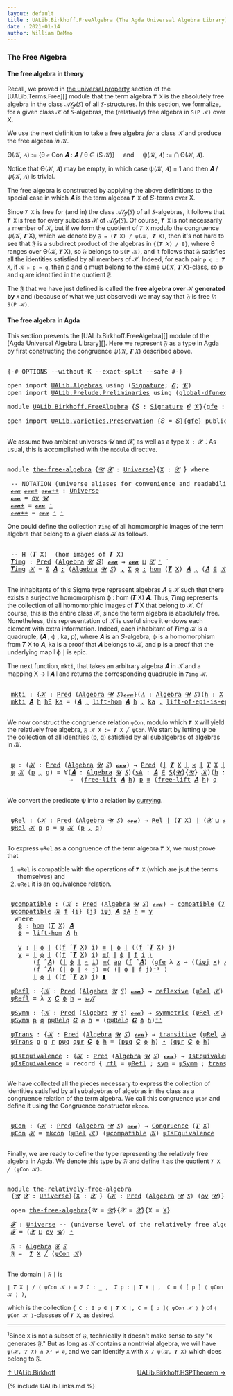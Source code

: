 ```yaml
---
layout: default
title : UALib.Birkhoff.FreeAlgebra (The Agda Universal Algebra Library)
date : 2021-01-14
author: William DeMeo
---
```


### <a id="the-free-algebra">The Free Algebra</a>

#### <a id="the-free-algebra-in-theory">The free algebra in theory</a>

Recall, we proved in [the universal property](UALib.Terms.Free.html#the-universal-property) section of the [UALib.Terms.Free][] module that the term algebra `𝑻 X` is the absolutely free algebra in the class 𝒜𝓁ℊ(𝑆) of all 𝑆-structures. In this section, we formalize, for a given class 𝒦 of 𝑆-algebras, the (relatively) free algebra in `S(P 𝒦)` over X.

We use the next definition to take a free algebra *for* a class 𝒦 and produce the free algebra *in* 𝒦.

Θ(𝒦, 𝑨) := {θ ∈ Con 𝑨 : 𝑨 / θ ∈ (S 𝒦)} &nbsp; &nbsp; and &nbsp; &nbsp; ψ(𝒦, 𝑨) := ⋂ Θ(𝒦, 𝑨).

Notice that Θ(𝒦, 𝑨) may be empty, in which case ψ(𝒦, 𝑨) = 1 and then 𝑨 / ψ(𝒦, 𝑨) is trivial.

The free algebra is constructed by applying the above definitions to the special case in which 𝑨 is the term algebra `𝑻 X` of 𝑆-terms over X.

Since `𝑻 X` is free for (and in) the class 𝒜𝓁ℊ(𝑆) of all 𝑆-algebras, it follows that `𝑻 X` is free for every subclass 𝒦 of 𝒜𝓁ℊ(𝑆). Of course, `𝑻 X` is not necessarily a member of 𝒦, but if we form the quotient of `𝑻 X` modulo the congruence ψ(𝒦, 𝑻 X), which we denote by `𝔉 = (𝑻 X) / ψ(𝒦, 𝑻 X)`, then it's not hard to see that 𝔉 is a subdirect product of the algebras in `{(𝑻 𝑋) / θ}`, where θ ranges over Θ(𝒦, 𝑻 X), so 𝔉 belongs to `S(P 𝒦)`, and it follows that 𝔉 satisfies all the identities satisfied by all members of 𝒦.  Indeed, for each pair `p q : 𝑻 X`, if `𝒦 ⊧ p ≈ q`, then p and q must belong to the same ψ(𝒦, 𝑻 X)-class, so p and q are identified in the quotient 𝔉.

The 𝔉 that we have just defined is called the **free algebra over** 𝒦 **generated by** `X` and (because of what we just observed) we may say that 𝔉 is free *in* `S(P 𝒦)`.


#### <a id="the-free-algebra-in-agda">The free algebra in Agda</a>

This section presents the [UALib.Birkhoff.FreeAlgebra][] module of the [Agda Universal Algebra Library][].  Here we represent 𝔉 as a type in Agda by first constructing the congruence ψ(𝒦, 𝑻 𝑋) described above.

<pre class="Agda">

<a id="2191" class="Symbol">{-#</a> <a id="2195" class="Keyword">OPTIONS</a> <a id="2203" class="Pragma">--without-K</a> <a id="2215" class="Pragma">--exact-split</a> <a id="2229" class="Pragma">--safe</a> <a id="2236" class="Symbol">#-}</a>

<a id="2241" class="Keyword">open</a> <a id="2246" class="Keyword">import</a> <a id="2253" href="UALib.Algebras.html" class="Module">UALib.Algebras</a> <a id="2268" class="Keyword">using</a> <a id="2274" class="Symbol">(</a><a id="2275" href="UALib.Algebras.Signatures.html#1377" class="Function">Signature</a><a id="2284" class="Symbol">;</a> <a id="2286" href="universes.html#613" class="Generalizable">𝓞</a><a id="2287" class="Symbol">;</a> <a id="2289" href="universes.html#617" class="Generalizable">𝓥</a><a id="2290" class="Symbol">)</a>
<a id="2292" class="Keyword">open</a> <a id="2297" class="Keyword">import</a> <a id="2304" href="UALib.Prelude.Preliminaries.html" class="Module">UALib.Prelude.Preliminaries</a> <a id="2332" class="Keyword">using</a> <a id="2338" class="Symbol">(</a><a id="2339" href="MGS-Subsingleton-Theorems.html#3468" class="Function">global-dfunext</a><a id="2353" class="Symbol">)</a>

<a id="2356" class="Keyword">module</a> <a id="2363" href="UALib.Birkhoff.FreeAlgebra.html" class="Module">UALib.Birkhoff.FreeAlgebra</a> <a id="2390" class="Symbol">{</a><a id="2391" href="UALib.Birkhoff.FreeAlgebra.html#2391" class="Bound">𝑆</a> <a id="2393" class="Symbol">:</a> <a id="2395" href="UALib.Algebras.Signatures.html#1377" class="Function">Signature</a> <a id="2405" href="universes.html#613" class="Generalizable">𝓞</a> <a id="2407" href="universes.html#617" class="Generalizable">𝓥</a><a id="2408" class="Symbol">}{</a><a id="2410" href="UALib.Birkhoff.FreeAlgebra.html#2410" class="Bound">gfe</a> <a id="2414" class="Symbol">:</a> <a id="2416" href="MGS-Subsingleton-Theorems.html#3468" class="Function">global-dfunext</a><a id="2430" class="Symbol">}</a> <a id="2432" class="Keyword">where</a>

<a id="2439" class="Keyword">open</a> <a id="2444" class="Keyword">import</a> <a id="2451" href="UALib.Varieties.Preservation.html" class="Module">UALib.Varieties.Preservation</a> <a id="2480" class="Symbol">{</a><a id="2481" class="Argument">𝑆</a> <a id="2483" class="Symbol">=</a> <a id="2485" href="UALib.Birkhoff.FreeAlgebra.html#2391" class="Bound">𝑆</a><a id="2486" class="Symbol">}{</a><a id="2488" href="UALib.Birkhoff.FreeAlgebra.html#2410" class="Bound">gfe</a><a id="2491" class="Symbol">}</a> <a id="2493" class="Keyword">public</a>

</pre>

We assume two ambient universes 𝓤 and 𝓧, as well as a type `X : 𝓧 ̇`. As usual, this is accomplished with the `module` directive.

<pre class="Agda">

<a id="2658" class="Keyword">module</a> <a id="the-free-algebra"></a><a id="2665" href="UALib.Birkhoff.FreeAlgebra.html#2665" class="Module">the-free-algebra</a> <a id="2682" class="Symbol">{</a><a id="2683" href="UALib.Birkhoff.FreeAlgebra.html#2683" class="Bound">𝓤</a> <a id="2685" href="UALib.Birkhoff.FreeAlgebra.html#2685" class="Bound">𝓧</a> <a id="2687" class="Symbol">:</a> <a id="2689" href="universes.html#551" class="Function">Universe</a><a id="2697" class="Symbol">}{</a><a id="2699" href="UALib.Birkhoff.FreeAlgebra.html#2699" class="Bound">X</a> <a id="2701" class="Symbol">:</a> <a id="2703" href="UALib.Birkhoff.FreeAlgebra.html#2685" class="Bound">𝓧</a> <a id="2705" href="universes.html#758" class="Function Operator">̇</a><a id="2706" class="Symbol">}</a> <a id="2708" class="Keyword">where</a>

 <a id="2716" class="Comment">-- NOTATION (universe aliases for convenience and readability).</a>
 <a id="the-free-algebra.𝓸𝓿𝓾"></a><a id="2781" href="UALib.Birkhoff.FreeAlgebra.html#2781" class="Function">𝓸𝓿𝓾</a> <a id="the-free-algebra.𝓸𝓿𝓾+"></a><a id="2785" href="UALib.Birkhoff.FreeAlgebra.html#2785" class="Function">𝓸𝓿𝓾+</a> <a id="the-free-algebra.𝓸𝓿𝓾++"></a><a id="2790" href="UALib.Birkhoff.FreeAlgebra.html#2790" class="Function">𝓸𝓿𝓾++</a> <a id="2796" class="Symbol">:</a> <a id="2798" href="universes.html#551" class="Function">Universe</a>
 <a id="2808" href="UALib.Birkhoff.FreeAlgebra.html#2781" class="Function">𝓸𝓿𝓾</a> <a id="2812" class="Symbol">=</a> <a id="2814" href="UALib.Algebras.Products.html#2030" class="Function">ov</a> <a id="2817" href="UALib.Birkhoff.FreeAlgebra.html#2683" class="Bound">𝓤</a>
 <a id="2820" href="UALib.Birkhoff.FreeAlgebra.html#2785" class="Function">𝓸𝓿𝓾+</a> <a id="2825" class="Symbol">=</a> <a id="2827" href="UALib.Birkhoff.FreeAlgebra.html#2781" class="Function">𝓸𝓿𝓾</a> <a id="2831" href="universes.html#527" class="Function Operator">⁺</a>
 <a id="2834" href="UALib.Birkhoff.FreeAlgebra.html#2790" class="Function">𝓸𝓿𝓾++</a> <a id="2840" class="Symbol">=</a> <a id="2842" href="UALib.Birkhoff.FreeAlgebra.html#2781" class="Function">𝓸𝓿𝓾</a> <a id="2846" href="universes.html#527" class="Function Operator">⁺</a> <a id="2848" href="universes.html#527" class="Function Operator">⁺</a>
</pre>

One could define the collection `𝑻img` of all homomorphic images of the term algebra that belong to a given class 𝒦 as follows.

<pre class="Agda">

 <a id="3006" class="Comment">-- H (𝑻 X)  (hom images of 𝑻 X)</a>
 <a id="the-free-algebra.𝑻img"></a><a id="3039" href="UALib.Birkhoff.FreeAlgebra.html#3039" class="Function">𝑻img</a> <a id="3044" class="Symbol">:</a> <a id="3046" href="UALib.Relations.Unary.html#1071" class="Function">Pred</a> <a id="3051" class="Symbol">(</a><a id="3052" href="UALib.Algebras.Algebras.html#771" class="Function">Algebra</a> <a id="3060" href="UALib.Birkhoff.FreeAlgebra.html#2683" class="Bound">𝓤</a> <a id="3062" href="UALib.Birkhoff.FreeAlgebra.html#2391" class="Bound">𝑆</a><a id="3063" class="Symbol">)</a> <a id="3065" href="UALib.Birkhoff.FreeAlgebra.html#2781" class="Function">𝓸𝓿𝓾</a> <a id="3069" class="Symbol">→</a> <a id="3071" href="UALib.Birkhoff.FreeAlgebra.html#2781" class="Function">𝓸𝓿𝓾</a> <a id="3075" href="Agda.Primitive.html#636" class="Function Operator">⊔</a> <a id="3077" href="UALib.Birkhoff.FreeAlgebra.html#2685" class="Bound">𝓧</a> <a id="3079" href="universes.html#527" class="Function Operator">⁺</a> <a id="3081" href="universes.html#758" class="Function Operator">̇</a>
 <a id="3084" href="UALib.Birkhoff.FreeAlgebra.html#3039" class="Function">𝑻img</a> <a id="3089" href="UALib.Birkhoff.FreeAlgebra.html#3089" class="Bound">𝒦</a> <a id="3091" class="Symbol">=</a> <a id="3093" href="MGS-MLTT.html#3074" class="Function">Σ</a> <a id="3095" href="UALib.Birkhoff.FreeAlgebra.html#3095" class="Bound">𝑨</a> <a id="3097" href="MGS-MLTT.html#3074" class="Function">꞉</a> <a id="3099" class="Symbol">(</a><a id="3100" href="UALib.Algebras.Algebras.html#771" class="Function">Algebra</a> <a id="3108" href="UALib.Birkhoff.FreeAlgebra.html#2683" class="Bound">𝓤</a> <a id="3110" href="UALib.Birkhoff.FreeAlgebra.html#2391" class="Bound">𝑆</a><a id="3111" class="Symbol">)</a> <a id="3113" href="MGS-MLTT.html#3074" class="Function">,</a> <a id="3115" href="MGS-MLTT.html#3074" class="Function">Σ</a> <a id="3117" href="UALib.Birkhoff.FreeAlgebra.html#3117" class="Bound">ϕ</a> <a id="3119" href="MGS-MLTT.html#3074" class="Function">꞉</a> <a id="3121" href="UALib.Homomorphisms.Basic.html#2319" class="Function">hom</a> <a id="3125" class="Symbol">(</a><a id="3126" href="UALib.Terms.Basic.html#3408" class="Function">𝑻</a> <a id="3128" href="UALib.Birkhoff.FreeAlgebra.html#2699" class="Bound">X</a><a id="3129" class="Symbol">)</a> <a id="3131" href="UALib.Birkhoff.FreeAlgebra.html#3095" class="Bound">𝑨</a> <a id="3133" href="MGS-MLTT.html#3074" class="Function">,</a> <a id="3135" class="Symbol">(</a><a id="3136" href="UALib.Birkhoff.FreeAlgebra.html#3095" class="Bound">𝑨</a> <a id="3138" href="UALib.Relations.Unary.html#2732" class="Function Operator">∈</a> <a id="3140" href="UALib.Birkhoff.FreeAlgebra.html#3089" class="Bound">𝒦</a><a id="3141" class="Symbol">)</a> <a id="3143" href="MGS-MLTT.html#3515" class="Function Operator">×</a> <a id="3145" href="UALib.Prelude.Inverses.html#2353" class="Function">Epic</a> <a id="3150" href="UALib.Prelude.Preliminaries.html#11659" class="Function Operator">∣</a> <a id="3152" href="UALib.Birkhoff.FreeAlgebra.html#3117" class="Bound">ϕ</a> <a id="3154" href="UALib.Prelude.Preliminaries.html#11659" class="Function Operator">∣</a>

</pre>

The inhabitants of this Sigma type represent algebras 𝑨 ∈ 𝒦 such that there exists a surjective homomorphism ϕ : hom (𝑻 X) 𝑨. Thus, 𝑻img represents the collection of all homomorphic images of 𝑻 X that belong to 𝒦.  Of course, this is the entire class 𝒦, since the term algebra is absolutely free. Nonetheless, this representation of 𝒦 is useful since it endows each element with extra information.  Indeed, each inhabitant of 𝑻img 𝒦 is a quadruple, (𝑨 , ϕ , ka, p), where 𝑨 is an 𝑆-algebra, ϕ is a homomorphism from 𝑻 X to 𝑨, ka is a proof that 𝑨 belongs to 𝒦, and p is a proof that the underlying map ∣ ϕ ∣ is epic.

The next function, `mkti`, that takes an arbitrary algebra 𝑨 in 𝒦 and a mapping X → ∣ 𝑨 ∣ and returns the corresponding quadruple in `𝑻img 𝒦`.

<pre class="Agda">

 <a id="the-free-algebra.mkti"></a><a id="3946" href="UALib.Birkhoff.FreeAlgebra.html#3946" class="Function">mkti</a> <a id="3951" class="Symbol">:</a> <a id="3953" class="Symbol">{</a><a id="3954" href="UALib.Birkhoff.FreeAlgebra.html#3954" class="Bound">𝒦</a> <a id="3956" class="Symbol">:</a> <a id="3958" href="UALib.Relations.Unary.html#1071" class="Function">Pred</a> <a id="3963" class="Symbol">(</a><a id="3964" href="UALib.Algebras.Algebras.html#771" class="Function">Algebra</a> <a id="3972" href="UALib.Birkhoff.FreeAlgebra.html#2683" class="Bound">𝓤</a> <a id="3974" href="UALib.Birkhoff.FreeAlgebra.html#2391" class="Bound">𝑆</a><a id="3975" class="Symbol">)</a><a id="3976" href="UALib.Birkhoff.FreeAlgebra.html#2781" class="Function">𝓸𝓿𝓾</a><a id="3979" class="Symbol">}(</a><a id="3981" href="UALib.Birkhoff.FreeAlgebra.html#3981" class="Bound">𝑨</a> <a id="3983" class="Symbol">:</a> <a id="3985" href="UALib.Algebras.Algebras.html#771" class="Function">Algebra</a> <a id="3993" href="UALib.Birkhoff.FreeAlgebra.html#2683" class="Bound">𝓤</a> <a id="3995" href="UALib.Birkhoff.FreeAlgebra.html#2391" class="Bound">𝑆</a><a id="3996" class="Symbol">)(</a><a id="3998" href="UALib.Birkhoff.FreeAlgebra.html#3998" class="Bound">h</a> <a id="4000" class="Symbol">:</a> <a id="4002" href="UALib.Birkhoff.FreeAlgebra.html#2699" class="Bound">X</a> <a id="4004" class="Symbol">→</a> <a id="4006" href="UALib.Prelude.Preliminaries.html#11659" class="Function Operator">∣</a> <a id="4008" href="UALib.Birkhoff.FreeAlgebra.html#3981" class="Bound">𝑨</a> <a id="4010" href="UALib.Prelude.Preliminaries.html#11659" class="Function Operator">∣</a><a id="4011" class="Symbol">)</a> <a id="4013" class="Symbol">→</a> <a id="4015" href="UALib.Prelude.Inverses.html#2353" class="Function">Epic</a> <a id="4020" href="UALib.Birkhoff.FreeAlgebra.html#3998" class="Bound">h</a> <a id="4022" class="Symbol">→</a> <a id="4024" href="UALib.Birkhoff.FreeAlgebra.html#3981" class="Bound">𝑨</a> <a id="4026" href="UALib.Relations.Unary.html#2732" class="Function Operator">∈</a> <a id="4028" href="UALib.Birkhoff.FreeAlgebra.html#3954" class="Bound">𝒦</a> <a id="4030" class="Symbol">→</a> <a id="4032" href="UALib.Birkhoff.FreeAlgebra.html#3039" class="Function">𝑻img</a> <a id="4037" href="UALib.Birkhoff.FreeAlgebra.html#3954" class="Bound">𝒦</a>
 <a id="4040" href="UALib.Birkhoff.FreeAlgebra.html#3946" class="Function">mkti</a> <a id="4045" href="UALib.Birkhoff.FreeAlgebra.html#4045" class="Bound">𝑨</a> <a id="4047" href="UALib.Birkhoff.FreeAlgebra.html#4047" class="Bound">h</a> <a id="4049" href="UALib.Birkhoff.FreeAlgebra.html#4049" class="Bound">hE</a> <a id="4052" href="UALib.Birkhoff.FreeAlgebra.html#4052" class="Bound">ka</a> <a id="4055" class="Symbol">=</a> <a id="4057" class="Symbol">(</a><a id="4058" href="UALib.Birkhoff.FreeAlgebra.html#4045" class="Bound">𝑨</a> <a id="4060" href="UALib.Prelude.Preliminaries.html#5665" class="InductiveConstructor Operator">,</a> <a id="4062" href="UALib.Terms.Basic.html#4306" class="Function">lift-hom</a> <a id="4071" href="UALib.Birkhoff.FreeAlgebra.html#4045" class="Bound">𝑨</a> <a id="4073" href="UALib.Birkhoff.FreeAlgebra.html#4047" class="Bound">h</a> <a id="4075" href="UALib.Prelude.Preliminaries.html#5665" class="InductiveConstructor Operator">,</a> <a id="4077" href="UALib.Birkhoff.FreeAlgebra.html#4052" class="Bound">ka</a> <a id="4080" href="UALib.Prelude.Preliminaries.html#5665" class="InductiveConstructor Operator">,</a> <a id="4082" href="UALib.Terms.Basic.html#5475" class="Function">lift-of-epi-is-epi</a> <a id="4101" href="UALib.Birkhoff.FreeAlgebra.html#4045" class="Bound">𝑨</a> <a id="4103" href="UALib.Birkhoff.FreeAlgebra.html#4047" class="Bound">h</a> <a id="4105" href="UALib.Birkhoff.FreeAlgebra.html#4049" class="Bound">hE</a><a id="4107" class="Symbol">)</a>

</pre>

We now construct the congruence relation `ψCon`, modulo which `𝑻 X` will yield the relatively free algebra, `𝔉 𝒦 X := 𝑻 X ╱ ψCon`. We start by letting ψ be the collection of all identities (p, q) satisfied by all subalgebras of algebras in 𝒦.

<pre class="Agda">

 <a id="the-free-algebra.ψ"></a><a id="4381" href="UALib.Birkhoff.FreeAlgebra.html#4381" class="Function">ψ</a> <a id="4383" class="Symbol">:</a> <a id="4385" class="Symbol">(</a><a id="4386" href="UALib.Birkhoff.FreeAlgebra.html#4386" class="Bound">𝒦</a> <a id="4388" class="Symbol">:</a> <a id="4390" href="UALib.Relations.Unary.html#1071" class="Function">Pred</a> <a id="4395" class="Symbol">(</a><a id="4396" href="UALib.Algebras.Algebras.html#771" class="Function">Algebra</a> <a id="4404" href="UALib.Birkhoff.FreeAlgebra.html#2683" class="Bound">𝓤</a> <a id="4406" href="UALib.Birkhoff.FreeAlgebra.html#2391" class="Bound">𝑆</a><a id="4407" class="Symbol">)</a> <a id="4409" href="UALib.Birkhoff.FreeAlgebra.html#2781" class="Function">𝓸𝓿𝓾</a><a id="4412" class="Symbol">)</a> <a id="4414" class="Symbol">→</a> <a id="4416" href="UALib.Relations.Unary.html#1071" class="Function">Pred</a> <a id="4421" class="Symbol">(</a><a id="4422" href="UALib.Prelude.Preliminaries.html#11659" class="Function Operator">∣</a> <a id="4424" href="UALib.Terms.Basic.html#3408" class="Function">𝑻</a> <a id="4426" href="UALib.Birkhoff.FreeAlgebra.html#2699" class="Bound">X</a> <a id="4428" href="UALib.Prelude.Preliminaries.html#11659" class="Function Operator">∣</a> <a id="4430" href="MGS-MLTT.html#3515" class="Function Operator">×</a> <a id="4432" href="UALib.Prelude.Preliminaries.html#11659" class="Function Operator">∣</a> <a id="4434" href="UALib.Terms.Basic.html#3408" class="Function">𝑻</a> <a id="4436" href="UALib.Birkhoff.FreeAlgebra.html#2699" class="Bound">X</a> <a id="4438" href="UALib.Prelude.Preliminaries.html#11659" class="Function Operator">∣</a><a id="4439" class="Symbol">)</a> <a id="4441" class="Symbol">(</a><a id="4442" href="UALib.Birkhoff.FreeAlgebra.html#2685" class="Bound">𝓧</a> <a id="4444" href="Agda.Primitive.html#636" class="Function Operator">⊔</a> <a id="4446" href="UALib.Birkhoff.FreeAlgebra.html#2781" class="Function">𝓸𝓿𝓾</a><a id="4449" class="Symbol">)</a>
 <a id="4452" href="UALib.Birkhoff.FreeAlgebra.html#4381" class="Function">ψ</a> <a id="4454" href="UALib.Birkhoff.FreeAlgebra.html#4454" class="Bound">𝒦</a> <a id="4456" class="Symbol">(</a><a id="4457" href="UALib.Birkhoff.FreeAlgebra.html#4457" class="Bound">p</a> <a id="4459" href="UALib.Prelude.Preliminaries.html#5665" class="InductiveConstructor Operator">,</a> <a id="4461" href="UALib.Birkhoff.FreeAlgebra.html#4461" class="Bound">q</a><a id="4462" class="Symbol">)</a> <a id="4464" class="Symbol">=</a> <a id="4466" class="Symbol">∀(</a><a id="4468" href="UALib.Birkhoff.FreeAlgebra.html#4468" class="Bound">𝑨</a> <a id="4470" class="Symbol">:</a> <a id="4472" href="UALib.Algebras.Algebras.html#771" class="Function">Algebra</a> <a id="4480" href="UALib.Birkhoff.FreeAlgebra.html#2683" class="Bound">𝓤</a> <a id="4482" href="UALib.Birkhoff.FreeAlgebra.html#2391" class="Bound">𝑆</a><a id="4483" class="Symbol">)(</a><a id="4485" href="UALib.Birkhoff.FreeAlgebra.html#4485" class="Bound">sA</a> <a id="4488" class="Symbol">:</a> <a id="4490" href="UALib.Birkhoff.FreeAlgebra.html#4468" class="Bound">𝑨</a> <a id="4492" href="UALib.Relations.Unary.html#2732" class="Function Operator">∈</a> <a id="4494" href="UALib.Varieties.Varieties.html#2932" class="Datatype">S</a><a id="4495" class="Symbol">{</a><a id="4496" href="UALib.Birkhoff.FreeAlgebra.html#2683" class="Bound">𝓤</a><a id="4497" class="Symbol">}{</a><a id="4499" href="UALib.Birkhoff.FreeAlgebra.html#2683" class="Bound">𝓤</a><a id="4500" class="Symbol">}</a> <a id="4502" href="UALib.Birkhoff.FreeAlgebra.html#4454" class="Bound">𝒦</a><a id="4503" class="Symbol">)(</a><a id="4505" href="UALib.Birkhoff.FreeAlgebra.html#4505" class="Bound">h</a> <a id="4507" class="Symbol">:</a> <a id="4509" href="UALib.Birkhoff.FreeAlgebra.html#2699" class="Bound">X</a> <a id="4511" class="Symbol">→</a> <a id="4513" href="UALib.Prelude.Preliminaries.html#11659" class="Function Operator">∣</a> <a id="4515" href="UALib.Birkhoff.FreeAlgebra.html#4468" class="Bound">𝑨</a> <a id="4517" href="UALib.Prelude.Preliminaries.html#11659" class="Function Operator">∣</a> <a id="4519" class="Symbol">)</a>
                 <a id="4538" class="Symbol">→</a>  <a id="4541" class="Symbol">(</a><a id="4542" href="UALib.Terms.Basic.html#4026" class="Function">free-lift</a> <a id="4552" href="UALib.Birkhoff.FreeAlgebra.html#4468" class="Bound">𝑨</a> <a id="4554" href="UALib.Birkhoff.FreeAlgebra.html#4505" class="Bound">h</a><a id="4555" class="Symbol">)</a> <a id="4557" href="UALib.Birkhoff.FreeAlgebra.html#4457" class="Bound">p</a> <a id="4559" href="UALib.Prelude.Preliminaries.html#5556" class="Datatype Operator">≡</a> <a id="4561" class="Symbol">(</a><a id="4562" href="UALib.Terms.Basic.html#4026" class="Function">free-lift</a> <a id="4572" href="UALib.Birkhoff.FreeAlgebra.html#4468" class="Bound">𝑨</a> <a id="4574" href="UALib.Birkhoff.FreeAlgebra.html#4505" class="Bound">h</a><a id="4575" class="Symbol">)</a> <a id="4577" href="UALib.Birkhoff.FreeAlgebra.html#4461" class="Bound">q</a>

</pre>

We convert the predicate ψ into a relation by [currying](https://en.wikipedia.org/wiki/Currying).

<pre class="Agda">

 <a id="the-free-algebra.ψRel"></a><a id="4706" href="UALib.Birkhoff.FreeAlgebra.html#4706" class="Function">ψRel</a> <a id="4711" class="Symbol">:</a> <a id="4713" class="Symbol">(</a><a id="4714" href="UALib.Birkhoff.FreeAlgebra.html#4714" class="Bound">𝒦</a> <a id="4716" class="Symbol">:</a> <a id="4718" href="UALib.Relations.Unary.html#1071" class="Function">Pred</a> <a id="4723" class="Symbol">(</a><a id="4724" href="UALib.Algebras.Algebras.html#771" class="Function">Algebra</a> <a id="4732" href="UALib.Birkhoff.FreeAlgebra.html#2683" class="Bound">𝓤</a> <a id="4734" href="UALib.Birkhoff.FreeAlgebra.html#2391" class="Bound">𝑆</a><a id="4735" class="Symbol">)</a> <a id="4737" href="UALib.Birkhoff.FreeAlgebra.html#2781" class="Function">𝓸𝓿𝓾</a><a id="4740" class="Symbol">)</a> <a id="4742" class="Symbol">→</a> <a id="4744" href="UALib.Relations.Binary.html#1475" class="Function">Rel</a> <a id="4748" href="UALib.Prelude.Preliminaries.html#11659" class="Function Operator">∣</a> <a id="4750" class="Symbol">(</a><a id="4751" href="UALib.Terms.Basic.html#3408" class="Function">𝑻</a> <a id="4753" href="UALib.Birkhoff.FreeAlgebra.html#2699" class="Bound">X</a><a id="4754" class="Symbol">)</a> <a id="4756" href="UALib.Prelude.Preliminaries.html#11659" class="Function Operator">∣</a> <a id="4758" class="Symbol">(</a><a id="4759" href="UALib.Birkhoff.FreeAlgebra.html#2685" class="Bound">𝓧</a> <a id="4761" href="Agda.Primitive.html#636" class="Function Operator">⊔</a> <a id="4763" href="UALib.Birkhoff.FreeAlgebra.html#2781" class="Function">𝓸𝓿𝓾</a><a id="4766" class="Symbol">)</a>
 <a id="4769" href="UALib.Birkhoff.FreeAlgebra.html#4706" class="Function">ψRel</a> <a id="4774" href="UALib.Birkhoff.FreeAlgebra.html#4774" class="Bound">𝒦</a> <a id="4776" href="UALib.Birkhoff.FreeAlgebra.html#4776" class="Bound">p</a> <a id="4778" href="UALib.Birkhoff.FreeAlgebra.html#4778" class="Bound">q</a> <a id="4780" class="Symbol">=</a> <a id="4782" href="UALib.Birkhoff.FreeAlgebra.html#4381" class="Function">ψ</a> <a id="4784" href="UALib.Birkhoff.FreeAlgebra.html#4774" class="Bound">𝒦</a> <a id="4786" class="Symbol">(</a><a id="4787" href="UALib.Birkhoff.FreeAlgebra.html#4776" class="Bound">p</a> <a id="4789" href="UALib.Prelude.Preliminaries.html#5665" class="InductiveConstructor Operator">,</a> <a id="4791" href="UALib.Birkhoff.FreeAlgebra.html#4778" class="Bound">q</a><a id="4792" class="Symbol">)</a>

</pre>

To express `ψRel` as a congruence of the term algebra `𝑻 X`, we must prove that

1. `ψRel` is compatible with the operations of `𝑻 X` (which are jsut the terms themselves) and
2. `ψRel` it is an equivalence relation.

<pre class="Agda">

 <a id="the-free-algebra.ψcompatible"></a><a id="5040" href="UALib.Birkhoff.FreeAlgebra.html#5040" class="Function">ψcompatible</a> <a id="5052" class="Symbol">:</a> <a id="5054" class="Symbol">(</a><a id="5055" href="UALib.Birkhoff.FreeAlgebra.html#5055" class="Bound">𝒦</a> <a id="5057" class="Symbol">:</a> <a id="5059" href="UALib.Relations.Unary.html#1071" class="Function">Pred</a> <a id="5064" class="Symbol">(</a><a id="5065" href="UALib.Algebras.Algebras.html#771" class="Function">Algebra</a> <a id="5073" href="UALib.Birkhoff.FreeAlgebra.html#2683" class="Bound">𝓤</a> <a id="5075" href="UALib.Birkhoff.FreeAlgebra.html#2391" class="Bound">𝑆</a><a id="5076" class="Symbol">)</a> <a id="5078" href="UALib.Birkhoff.FreeAlgebra.html#2781" class="Function">𝓸𝓿𝓾</a><a id="5081" class="Symbol">)</a> <a id="5083" class="Symbol">→</a> <a id="5085" href="UALib.Algebras.Algebras.html#5416" class="Function">compatible</a> <a id="5096" class="Symbol">(</a><a id="5097" href="UALib.Terms.Basic.html#3408" class="Function">𝑻</a> <a id="5099" href="UALib.Birkhoff.FreeAlgebra.html#2699" class="Bound">X</a><a id="5100" class="Symbol">)(</a><a id="5102" href="UALib.Birkhoff.FreeAlgebra.html#4706" class="Function">ψRel</a> <a id="5107" href="UALib.Birkhoff.FreeAlgebra.html#5055" class="Bound">𝒦</a><a id="5108" class="Symbol">)</a>
 <a id="5111" href="UALib.Birkhoff.FreeAlgebra.html#5040" class="Function">ψcompatible</a> <a id="5123" href="UALib.Birkhoff.FreeAlgebra.html#5123" class="Bound">𝒦</a> <a id="5125" href="UALib.Birkhoff.FreeAlgebra.html#5125" class="Bound">f</a> <a id="5127" class="Symbol">{</a><a id="5128" href="UALib.Birkhoff.FreeAlgebra.html#5128" class="Bound">i</a><a id="5129" class="Symbol">}</a> <a id="5131" class="Symbol">{</a><a id="5132" href="UALib.Birkhoff.FreeAlgebra.html#5132" class="Bound">j</a><a id="5133" class="Symbol">}</a> <a id="5135" href="UALib.Birkhoff.FreeAlgebra.html#5135" class="Bound">iψj</a> <a id="5139" href="UALib.Birkhoff.FreeAlgebra.html#5139" class="Bound">𝑨</a> <a id="5141" href="UALib.Birkhoff.FreeAlgebra.html#5141" class="Bound">sA</a> <a id="5144" href="UALib.Birkhoff.FreeAlgebra.html#5144" class="Bound">h</a> <a id="5146" class="Symbol">=</a> <a id="5148" href="UALib.Birkhoff.FreeAlgebra.html#5201" class="Function">γ</a>
  <a id="5152" class="Keyword">where</a>
   <a id="5161" href="UALib.Birkhoff.FreeAlgebra.html#5161" class="Function">ϕ</a> <a id="5163" class="Symbol">:</a> <a id="5165" href="UALib.Homomorphisms.Basic.html#2319" class="Function">hom</a> <a id="5169" class="Symbol">(</a><a id="5170" href="UALib.Terms.Basic.html#3408" class="Function">𝑻</a> <a id="5172" href="UALib.Birkhoff.FreeAlgebra.html#2699" class="Bound">X</a><a id="5173" class="Symbol">)</a> <a id="5175" href="UALib.Birkhoff.FreeAlgebra.html#5139" class="Bound">𝑨</a>
   <a id="5180" href="UALib.Birkhoff.FreeAlgebra.html#5161" class="Function">ϕ</a> <a id="5182" class="Symbol">=</a> <a id="5184" href="UALib.Terms.Basic.html#4306" class="Function">lift-hom</a> <a id="5193" href="UALib.Birkhoff.FreeAlgebra.html#5139" class="Bound">𝑨</a> <a id="5195" href="UALib.Birkhoff.FreeAlgebra.html#5144" class="Bound">h</a>

   <a id="5201" href="UALib.Birkhoff.FreeAlgebra.html#5201" class="Function">γ</a> <a id="5203" class="Symbol">:</a> <a id="5205" href="UALib.Prelude.Preliminaries.html#11659" class="Function Operator">∣</a> <a id="5207" href="UALib.Birkhoff.FreeAlgebra.html#5161" class="Function">ϕ</a> <a id="5209" href="UALib.Prelude.Preliminaries.html#11659" class="Function Operator">∣</a> <a id="5211" class="Symbol">((</a><a id="5213" href="UALib.Birkhoff.FreeAlgebra.html#5125" class="Bound">f</a> <a id="5215" href="UALib.Algebras.Algebras.html#2921" class="Function Operator">̂</a> <a id="5217" href="UALib.Terms.Basic.html#3408" class="Function">𝑻</a> <a id="5219" href="UALib.Birkhoff.FreeAlgebra.html#2699" class="Bound">X</a><a id="5220" class="Symbol">)</a> <a id="5222" href="UALib.Birkhoff.FreeAlgebra.html#5128" class="Bound">i</a><a id="5223" class="Symbol">)</a> <a id="5225" href="UALib.Prelude.Preliminaries.html#5556" class="Datatype Operator">≡</a> <a id="5227" href="UALib.Prelude.Preliminaries.html#11659" class="Function Operator">∣</a> <a id="5229" href="UALib.Birkhoff.FreeAlgebra.html#5161" class="Function">ϕ</a> <a id="5231" href="UALib.Prelude.Preliminaries.html#11659" class="Function Operator">∣</a> <a id="5233" class="Symbol">((</a><a id="5235" href="UALib.Birkhoff.FreeAlgebra.html#5125" class="Bound">f</a> <a id="5237" href="UALib.Algebras.Algebras.html#2921" class="Function Operator">̂</a> <a id="5239" href="UALib.Terms.Basic.html#3408" class="Function">𝑻</a> <a id="5241" href="UALib.Birkhoff.FreeAlgebra.html#2699" class="Bound">X</a><a id="5242" class="Symbol">)</a> <a id="5244" href="UALib.Birkhoff.FreeAlgebra.html#5132" class="Bound">j</a><a id="5245" class="Symbol">)</a>
   <a id="5250" href="UALib.Birkhoff.FreeAlgebra.html#5201" class="Function">γ</a> <a id="5252" class="Symbol">=</a> <a id="5254" href="UALib.Prelude.Preliminaries.html#11659" class="Function Operator">∣</a> <a id="5256" href="UALib.Birkhoff.FreeAlgebra.html#5161" class="Function">ϕ</a> <a id="5258" href="UALib.Prelude.Preliminaries.html#11659" class="Function Operator">∣</a> <a id="5260" class="Symbol">((</a><a id="5262" href="UALib.Birkhoff.FreeAlgebra.html#5125" class="Bound">f</a> <a id="5264" href="UALib.Algebras.Algebras.html#2921" class="Function Operator">̂</a> <a id="5266" href="UALib.Terms.Basic.html#3408" class="Function">𝑻</a> <a id="5268" href="UALib.Birkhoff.FreeAlgebra.html#2699" class="Bound">X</a><a id="5269" class="Symbol">)</a> <a id="5271" href="UALib.Birkhoff.FreeAlgebra.html#5128" class="Bound">i</a><a id="5272" class="Symbol">)</a> <a id="5274" href="MGS-MLTT.html#5997" class="Function Operator">≡⟨</a> <a id="5277" href="UALib.Prelude.Preliminaries.html#11740" class="Function Operator">∥</a> <a id="5279" href="UALib.Birkhoff.FreeAlgebra.html#5161" class="Function">ϕ</a> <a id="5281" href="UALib.Prelude.Preliminaries.html#11740" class="Function Operator">∥</a> <a id="5283" href="UALib.Birkhoff.FreeAlgebra.html#5125" class="Bound">f</a> <a id="5285" href="UALib.Birkhoff.FreeAlgebra.html#5128" class="Bound">i</a> <a id="5287" href="MGS-MLTT.html#5997" class="Function Operator">⟩</a>
       <a id="5296" class="Symbol">(</a><a id="5297" href="UALib.Birkhoff.FreeAlgebra.html#5125" class="Bound">f</a> <a id="5299" href="UALib.Algebras.Algebras.html#2921" class="Function Operator">̂</a> <a id="5301" href="UALib.Birkhoff.FreeAlgebra.html#5139" class="Bound">𝑨</a><a id="5302" class="Symbol">)</a> <a id="5304" class="Symbol">(</a><a id="5305" href="UALib.Prelude.Preliminaries.html#11659" class="Function Operator">∣</a> <a id="5307" href="UALib.Birkhoff.FreeAlgebra.html#5161" class="Function">ϕ</a> <a id="5309" href="UALib.Prelude.Preliminaries.html#11659" class="Function Operator">∣</a> <a id="5311" href="MGS-MLTT.html#3813" class="Function Operator">∘</a> <a id="5313" href="UALib.Birkhoff.FreeAlgebra.html#5128" class="Bound">i</a><a id="5314" class="Symbol">)</a> <a id="5316" href="MGS-MLTT.html#5997" class="Function Operator">≡⟨</a> <a id="5319" href="MGS-MLTT.html#6613" class="Function">ap</a> <a id="5322" class="Symbol">(</a><a id="5323" href="UALib.Birkhoff.FreeAlgebra.html#5125" class="Bound">f</a> <a id="5325" href="UALib.Algebras.Algebras.html#2921" class="Function Operator">̂</a> <a id="5327" href="UALib.Birkhoff.FreeAlgebra.html#5139" class="Bound">𝑨</a><a id="5328" class="Symbol">)</a> <a id="5330" class="Symbol">(</a><a id="5331" href="UALib.Birkhoff.FreeAlgebra.html#2410" class="Bound">gfe</a> <a id="5335" class="Symbol">λ</a> <a id="5337" href="UALib.Birkhoff.FreeAlgebra.html#5337" class="Bound">x</a> <a id="5339" class="Symbol">→</a> <a id="5341" class="Symbol">((</a><a id="5343" href="UALib.Birkhoff.FreeAlgebra.html#5135" class="Bound">iψj</a> <a id="5347" href="UALib.Birkhoff.FreeAlgebra.html#5337" class="Bound">x</a><a id="5348" class="Symbol">)</a> <a id="5350" href="UALib.Birkhoff.FreeAlgebra.html#5139" class="Bound">𝑨</a> <a id="5352" href="UALib.Birkhoff.FreeAlgebra.html#5141" class="Bound">sA</a> <a id="5355" href="UALib.Birkhoff.FreeAlgebra.html#5144" class="Bound">h</a><a id="5356" class="Symbol">))</a> <a id="5359" href="MGS-MLTT.html#5997" class="Function Operator">⟩</a>
       <a id="5368" class="Symbol">(</a><a id="5369" href="UALib.Birkhoff.FreeAlgebra.html#5125" class="Bound">f</a> <a id="5371" href="UALib.Algebras.Algebras.html#2921" class="Function Operator">̂</a> <a id="5373" href="UALib.Birkhoff.FreeAlgebra.html#5139" class="Bound">𝑨</a><a id="5374" class="Symbol">)</a> <a id="5376" class="Symbol">(</a><a id="5377" href="UALib.Prelude.Preliminaries.html#11659" class="Function Operator">∣</a> <a id="5379" href="UALib.Birkhoff.FreeAlgebra.html#5161" class="Function">ϕ</a> <a id="5381" href="UALib.Prelude.Preliminaries.html#11659" class="Function Operator">∣</a> <a id="5383" href="MGS-MLTT.html#3813" class="Function Operator">∘</a> <a id="5385" href="UALib.Birkhoff.FreeAlgebra.html#5132" class="Bound">j</a><a id="5386" class="Symbol">)</a> <a id="5388" href="MGS-MLTT.html#5997" class="Function Operator">≡⟨</a> <a id="5391" class="Symbol">(</a><a id="5392" href="UALib.Prelude.Preliminaries.html#11740" class="Function Operator">∥</a> <a id="5394" href="UALib.Birkhoff.FreeAlgebra.html#5161" class="Function">ϕ</a> <a id="5396" href="UALib.Prelude.Preliminaries.html#11740" class="Function Operator">∥</a> <a id="5398" href="UALib.Birkhoff.FreeAlgebra.html#5125" class="Bound">f</a> <a id="5400" href="UALib.Birkhoff.FreeAlgebra.html#5132" class="Bound">j</a><a id="5401" class="Symbol">)</a><a id="5402" href="MGS-MLTT.html#6125" class="Function Operator">⁻¹</a> <a id="5405" href="MGS-MLTT.html#5997" class="Function Operator">⟩</a>
       <a id="5414" href="UALib.Prelude.Preliminaries.html#11659" class="Function Operator">∣</a> <a id="5416" href="UALib.Birkhoff.FreeAlgebra.html#5161" class="Function">ϕ</a> <a id="5418" href="UALib.Prelude.Preliminaries.html#11659" class="Function Operator">∣</a> <a id="5420" class="Symbol">((</a><a id="5422" href="UALib.Birkhoff.FreeAlgebra.html#5125" class="Bound">f</a> <a id="5424" href="UALib.Algebras.Algebras.html#2921" class="Function Operator">̂</a> <a id="5426" href="UALib.Terms.Basic.html#3408" class="Function">𝑻</a> <a id="5428" href="UALib.Birkhoff.FreeAlgebra.html#2699" class="Bound">X</a><a id="5429" class="Symbol">)</a> <a id="5431" href="UALib.Birkhoff.FreeAlgebra.html#5132" class="Bound">j</a><a id="5432" class="Symbol">)</a> <a id="5434" href="MGS-MLTT.html#6079" class="Function Operator">∎</a>

 <a id="the-free-algebra.ψRefl"></a><a id="5438" href="UALib.Birkhoff.FreeAlgebra.html#5438" class="Function">ψRefl</a> <a id="5444" class="Symbol">:</a> <a id="5446" class="Symbol">{</a><a id="5447" href="UALib.Birkhoff.FreeAlgebra.html#5447" class="Bound">𝒦</a> <a id="5449" class="Symbol">:</a> <a id="5451" href="UALib.Relations.Unary.html#1071" class="Function">Pred</a> <a id="5456" class="Symbol">(</a><a id="5457" href="UALib.Algebras.Algebras.html#771" class="Function">Algebra</a> <a id="5465" href="UALib.Birkhoff.FreeAlgebra.html#2683" class="Bound">𝓤</a> <a id="5467" href="UALib.Birkhoff.FreeAlgebra.html#2391" class="Bound">𝑆</a><a id="5468" class="Symbol">)</a> <a id="5470" href="UALib.Birkhoff.FreeAlgebra.html#2781" class="Function">𝓸𝓿𝓾</a><a id="5473" class="Symbol">}</a> <a id="5475" class="Symbol">→</a> <a id="5477" href="UALib.Relations.Quotients.html#992" class="Function">reflexive</a> <a id="5487" class="Symbol">(</a><a id="5488" href="UALib.Birkhoff.FreeAlgebra.html#4706" class="Function">ψRel</a> <a id="5493" href="UALib.Birkhoff.FreeAlgebra.html#5447" class="Bound">𝒦</a><a id="5494" class="Symbol">)</a>
 <a id="5497" href="UALib.Birkhoff.FreeAlgebra.html#5438" class="Function">ψRefl</a> <a id="5503" class="Symbol">=</a> <a id="5505" class="Symbol">λ</a> <a id="5507" href="UALib.Birkhoff.FreeAlgebra.html#5507" class="Bound">x</a> <a id="5509" href="UALib.Birkhoff.FreeAlgebra.html#5509" class="Bound">𝑪</a> <a id="5511" href="UALib.Birkhoff.FreeAlgebra.html#5511" class="Bound">ϕ</a> <a id="5513" href="UALib.Birkhoff.FreeAlgebra.html#5513" class="Bound">h</a> <a id="5515" class="Symbol">→</a> <a id="5517" href="UALib.Prelude.Preliminaries.html#5570" class="InductiveConstructor">𝓇ℯ𝒻𝓁</a>

 <a id="the-free-algebra.ψSymm"></a><a id="5524" href="UALib.Birkhoff.FreeAlgebra.html#5524" class="Function">ψSymm</a> <a id="5530" class="Symbol">:</a> <a id="5532" class="Symbol">{</a><a id="5533" href="UALib.Birkhoff.FreeAlgebra.html#5533" class="Bound">𝒦</a> <a id="5535" class="Symbol">:</a> <a id="5537" href="UALib.Relations.Unary.html#1071" class="Function">Pred</a> <a id="5542" class="Symbol">(</a><a id="5543" href="UALib.Algebras.Algebras.html#771" class="Function">Algebra</a> <a id="5551" href="UALib.Birkhoff.FreeAlgebra.html#2683" class="Bound">𝓤</a> <a id="5553" href="UALib.Birkhoff.FreeAlgebra.html#2391" class="Bound">𝑆</a><a id="5554" class="Symbol">)</a> <a id="5556" href="UALib.Birkhoff.FreeAlgebra.html#2781" class="Function">𝓸𝓿𝓾</a><a id="5559" class="Symbol">}</a> <a id="5561" class="Symbol">→</a> <a id="5563" href="UALib.Relations.Quotients.html#1080" class="Function">symmetric</a> <a id="5573" class="Symbol">(</a><a id="5574" href="UALib.Birkhoff.FreeAlgebra.html#4706" class="Function">ψRel</a> <a id="5579" href="UALib.Birkhoff.FreeAlgebra.html#5533" class="Bound">𝒦</a><a id="5580" class="Symbol">)</a>
 <a id="5583" href="UALib.Birkhoff.FreeAlgebra.html#5524" class="Function">ψSymm</a> <a id="5589" href="UALib.Birkhoff.FreeAlgebra.html#5589" class="Bound">p</a> <a id="5591" href="UALib.Birkhoff.FreeAlgebra.html#5591" class="Bound">q</a> <a id="5593" href="UALib.Birkhoff.FreeAlgebra.html#5593" class="Bound">pψRelq</a> <a id="5600" href="UALib.Birkhoff.FreeAlgebra.html#5600" class="Bound">𝑪</a> <a id="5602" href="UALib.Birkhoff.FreeAlgebra.html#5602" class="Bound">ϕ</a> <a id="5604" href="UALib.Birkhoff.FreeAlgebra.html#5604" class="Bound">h</a> <a id="5606" class="Symbol">=</a> <a id="5608" class="Symbol">(</a><a id="5609" href="UALib.Birkhoff.FreeAlgebra.html#5593" class="Bound">pψRelq</a> <a id="5616" href="UALib.Birkhoff.FreeAlgebra.html#5600" class="Bound">𝑪</a> <a id="5618" href="UALib.Birkhoff.FreeAlgebra.html#5602" class="Bound">ϕ</a> <a id="5620" href="UALib.Birkhoff.FreeAlgebra.html#5604" class="Bound">h</a><a id="5621" class="Symbol">)</a><a id="5622" href="MGS-MLTT.html#6125" class="Function Operator">⁻¹</a>

 <a id="the-free-algebra.ψTrans"></a><a id="5627" href="UALib.Birkhoff.FreeAlgebra.html#5627" class="Function">ψTrans</a> <a id="5634" class="Symbol">:</a> <a id="5636" class="Symbol">{</a><a id="5637" href="UALib.Birkhoff.FreeAlgebra.html#5637" class="Bound">𝒦</a> <a id="5639" class="Symbol">:</a> <a id="5641" href="UALib.Relations.Unary.html#1071" class="Function">Pred</a> <a id="5646" class="Symbol">(</a><a id="5647" href="UALib.Algebras.Algebras.html#771" class="Function">Algebra</a> <a id="5655" href="UALib.Birkhoff.FreeAlgebra.html#2683" class="Bound">𝓤</a> <a id="5657" href="UALib.Birkhoff.FreeAlgebra.html#2391" class="Bound">𝑆</a><a id="5658" class="Symbol">)</a> <a id="5660" href="UALib.Birkhoff.FreeAlgebra.html#2781" class="Function">𝓸𝓿𝓾</a><a id="5663" class="Symbol">}</a> <a id="5665" class="Symbol">→</a> <a id="5667" href="UALib.Relations.Quotients.html#1292" class="Function">transitive</a> <a id="5678" class="Symbol">(</a><a id="5679" href="UALib.Birkhoff.FreeAlgebra.html#4706" class="Function">ψRel</a> <a id="5684" href="UALib.Birkhoff.FreeAlgebra.html#5637" class="Bound">𝒦</a><a id="5685" class="Symbol">)</a>
 <a id="5688" href="UALib.Birkhoff.FreeAlgebra.html#5627" class="Function">ψTrans</a> <a id="5695" href="UALib.Birkhoff.FreeAlgebra.html#5695" class="Bound">p</a> <a id="5697" href="UALib.Birkhoff.FreeAlgebra.html#5697" class="Bound">q</a> <a id="5699" href="UALib.Birkhoff.FreeAlgebra.html#5699" class="Bound">r</a> <a id="5701" href="UALib.Birkhoff.FreeAlgebra.html#5701" class="Bound">pψq</a> <a id="5705" href="UALib.Birkhoff.FreeAlgebra.html#5705" class="Bound">qψr</a> <a id="5709" href="UALib.Birkhoff.FreeAlgebra.html#5709" class="Bound">𝑪</a> <a id="5711" href="UALib.Birkhoff.FreeAlgebra.html#5711" class="Bound">ϕ</a> <a id="5713" href="UALib.Birkhoff.FreeAlgebra.html#5713" class="Bound">h</a> <a id="5715" class="Symbol">=</a> <a id="5717" class="Symbol">(</a><a id="5718" href="UALib.Birkhoff.FreeAlgebra.html#5701" class="Bound">pψq</a> <a id="5722" href="UALib.Birkhoff.FreeAlgebra.html#5709" class="Bound">𝑪</a> <a id="5724" href="UALib.Birkhoff.FreeAlgebra.html#5711" class="Bound">ϕ</a> <a id="5726" href="UALib.Birkhoff.FreeAlgebra.html#5713" class="Bound">h</a><a id="5727" class="Symbol">)</a> <a id="5729" href="MGS-MLTT.html#5910" class="Function Operator">∙</a> <a id="5731" class="Symbol">(</a><a id="5732" href="UALib.Birkhoff.FreeAlgebra.html#5705" class="Bound">qψr</a> <a id="5736" href="UALib.Birkhoff.FreeAlgebra.html#5709" class="Bound">𝑪</a> <a id="5738" href="UALib.Birkhoff.FreeAlgebra.html#5711" class="Bound">ϕ</a> <a id="5740" href="UALib.Birkhoff.FreeAlgebra.html#5713" class="Bound">h</a><a id="5741" class="Symbol">)</a>

 <a id="the-free-algebra.ψIsEquivalence"></a><a id="5745" href="UALib.Birkhoff.FreeAlgebra.html#5745" class="Function">ψIsEquivalence</a> <a id="5760" class="Symbol">:</a> <a id="5762" class="Symbol">{</a><a id="5763" href="UALib.Birkhoff.FreeAlgebra.html#5763" class="Bound">𝒦</a> <a id="5765" class="Symbol">:</a> <a id="5767" href="UALib.Relations.Unary.html#1071" class="Function">Pred</a> <a id="5772" class="Symbol">(</a><a id="5773" href="UALib.Algebras.Algebras.html#771" class="Function">Algebra</a> <a id="5781" href="UALib.Birkhoff.FreeAlgebra.html#2683" class="Bound">𝓤</a> <a id="5783" href="UALib.Birkhoff.FreeAlgebra.html#2391" class="Bound">𝑆</a><a id="5784" class="Symbol">)</a> <a id="5786" href="UALib.Birkhoff.FreeAlgebra.html#2781" class="Function">𝓸𝓿𝓾</a><a id="5789" class="Symbol">}</a> <a id="5791" class="Symbol">→</a> <a id="5793" href="UALib.Relations.Quotients.html#1922" class="Record">IsEquivalence</a> <a id="5807" class="Symbol">(</a><a id="5808" href="UALib.Birkhoff.FreeAlgebra.html#4706" class="Function">ψRel</a> <a id="5813" href="UALib.Birkhoff.FreeAlgebra.html#5763" class="Bound">𝒦</a><a id="5814" class="Symbol">)</a>
 <a id="5817" href="UALib.Birkhoff.FreeAlgebra.html#5745" class="Function">ψIsEquivalence</a> <a id="5832" class="Symbol">=</a> <a id="5834" class="Keyword">record</a> <a id="5841" class="Symbol">{</a> <a id="5843" href="UALib.Relations.Quotients.html#1990" class="Field">rfl</a> <a id="5847" class="Symbol">=</a> <a id="5849" href="UALib.Birkhoff.FreeAlgebra.html#5438" class="Function">ψRefl</a> <a id="5855" class="Symbol">;</a> <a id="5857" href="UALib.Relations.Quotients.html#2015" class="Field">sym</a> <a id="5861" class="Symbol">=</a> <a id="5863" href="UALib.Birkhoff.FreeAlgebra.html#5524" class="Function">ψSymm</a> <a id="5869" class="Symbol">;</a> <a id="5871" href="UALib.Relations.Quotients.html#2040" class="Field">trans</a> <a id="5877" class="Symbol">=</a> <a id="5879" href="UALib.Birkhoff.FreeAlgebra.html#5627" class="Function">ψTrans</a> <a id="5886" class="Symbol">}</a>

</pre>

We have collected all the pieces necessary to express the collection of identities satisfied by all subalgebras of algebras in the class as a congruence relation of the term algebra. We call this congruence `ψCon` and define it using the Congruence constructor `mkcon`.

<pre class="Agda">

 <a id="the-free-algebra.ψCon"></a><a id="6187" href="UALib.Birkhoff.FreeAlgebra.html#6187" class="Function">ψCon</a> <a id="6192" class="Symbol">:</a> <a id="6194" class="Symbol">(</a><a id="6195" href="UALib.Birkhoff.FreeAlgebra.html#6195" class="Bound">𝒦</a> <a id="6197" class="Symbol">:</a> <a id="6199" href="UALib.Relations.Unary.html#1071" class="Function">Pred</a> <a id="6204" class="Symbol">(</a><a id="6205" href="UALib.Algebras.Algebras.html#771" class="Function">Algebra</a> <a id="6213" href="UALib.Birkhoff.FreeAlgebra.html#2683" class="Bound">𝓤</a> <a id="6215" href="UALib.Birkhoff.FreeAlgebra.html#2391" class="Bound">𝑆</a><a id="6216" class="Symbol">)</a> <a id="6218" href="UALib.Birkhoff.FreeAlgebra.html#2781" class="Function">𝓸𝓿𝓾</a><a id="6221" class="Symbol">)</a> <a id="6223" class="Symbol">→</a> <a id="6225" href="UALib.Algebras.Congruences.html#891" class="Record">Congruence</a> <a id="6236" class="Symbol">(</a><a id="6237" href="UALib.Terms.Basic.html#3408" class="Function">𝑻</a> <a id="6239" href="UALib.Birkhoff.FreeAlgebra.html#2699" class="Bound">X</a><a id="6240" class="Symbol">)</a>
 <a id="6243" href="UALib.Birkhoff.FreeAlgebra.html#6187" class="Function">ψCon</a> <a id="6248" href="UALib.Birkhoff.FreeAlgebra.html#6248" class="Bound">𝒦</a> <a id="6250" class="Symbol">=</a> <a id="6252" href="UALib.Algebras.Congruences.html#970" class="InductiveConstructor">mkcon</a> <a id="6258" class="Symbol">(</a><a id="6259" href="UALib.Birkhoff.FreeAlgebra.html#4706" class="Function">ψRel</a> <a id="6264" href="UALib.Birkhoff.FreeAlgebra.html#6248" class="Bound">𝒦</a><a id="6265" class="Symbol">)</a> <a id="6267" class="Symbol">(</a><a id="6268" href="UALib.Birkhoff.FreeAlgebra.html#5040" class="Function">ψcompatible</a> <a id="6280" href="UALib.Birkhoff.FreeAlgebra.html#6248" class="Bound">𝒦</a><a id="6281" class="Symbol">)</a> <a id="6283" href="UALib.Birkhoff.FreeAlgebra.html#5745" class="Function">ψIsEquivalence</a>

</pre>


Finally, we are ready to define the type representing the relatively free algebra in Agda.  We denote this type by 𝔉 and define it as the quotient `𝑻 X ╱ (ψCon 𝒦)`.

<pre class="Agda">

<a id="6492" class="Keyword">module</a> <a id="the-relatively-free-algebra"></a><a id="6499" href="UALib.Birkhoff.FreeAlgebra.html#6499" class="Module">the-relatively-free-algebra</a>
 <a id="6528" class="Symbol">{</a><a id="6529" href="UALib.Birkhoff.FreeAlgebra.html#6529" class="Bound">𝓤</a> <a id="6531" href="UALib.Birkhoff.FreeAlgebra.html#6531" class="Bound">𝓧</a> <a id="6533" class="Symbol">:</a> <a id="6535" href="universes.html#551" class="Function">Universe</a><a id="6543" class="Symbol">}{</a><a id="6545" href="UALib.Birkhoff.FreeAlgebra.html#6545" class="Bound">X</a> <a id="6547" class="Symbol">:</a> <a id="6549" href="UALib.Birkhoff.FreeAlgebra.html#6531" class="Bound">𝓧</a> <a id="6551" href="universes.html#758" class="Function Operator">̇</a><a id="6552" class="Symbol">}</a> <a id="6554" class="Symbol">{</a><a id="6555" href="UALib.Birkhoff.FreeAlgebra.html#6555" class="Bound">𝒦</a> <a id="6557" class="Symbol">:</a> <a id="6559" href="UALib.Relations.Unary.html#1071" class="Function">Pred</a> <a id="6564" class="Symbol">(</a><a id="6565" href="UALib.Algebras.Algebras.html#771" class="Function">Algebra</a> <a id="6573" href="UALib.Birkhoff.FreeAlgebra.html#6529" class="Bound">𝓤</a> <a id="6575" href="UALib.Birkhoff.FreeAlgebra.html#2391" class="Bound">𝑆</a><a id="6576" class="Symbol">)</a> <a id="6578" class="Symbol">(</a><a id="6579" href="UALib.Algebras.Products.html#2030" class="Function">ov</a> <a id="6582" href="UALib.Birkhoff.FreeAlgebra.html#6529" class="Bound">𝓤</a><a id="6583" class="Symbol">)}</a> <a id="6586" class="Keyword">where</a>

 <a id="6594" class="Keyword">open</a> <a id="6599" href="UALib.Birkhoff.FreeAlgebra.html#2665" class="Module">the-free-algebra</a><a id="6615" class="Symbol">{</a><a id="6616" class="Argument">𝓤</a> <a id="6618" class="Symbol">=</a> <a id="6620" href="UALib.Birkhoff.FreeAlgebra.html#6529" class="Bound">𝓤</a><a id="6621" class="Symbol">}{</a><a id="6623" class="Argument">𝓧</a> <a id="6625" class="Symbol">=</a> <a id="6627" href="UALib.Birkhoff.FreeAlgebra.html#6531" class="Bound">𝓧</a><a id="6628" class="Symbol">}{</a><a id="6630" class="Argument">X</a> <a id="6632" class="Symbol">=</a> <a id="6634" href="UALib.Birkhoff.FreeAlgebra.html#6545" class="Bound">X</a><a id="6635" class="Symbol">}</a>

 <a id="the-relatively-free-algebra.𝓕"></a><a id="6639" href="UALib.Birkhoff.FreeAlgebra.html#6639" class="Function">𝓕</a> <a id="6641" class="Symbol">:</a> <a id="6643" href="universes.html#551" class="Function">Universe</a> <a id="6652" class="Comment">-- (universe level of the relatively free algebra)</a>
 <a id="6704" href="UALib.Birkhoff.FreeAlgebra.html#6639" class="Function">𝓕</a> <a id="6706" class="Symbol">=</a> <a id="6708" class="Symbol">(</a><a id="6709" href="UALib.Birkhoff.FreeAlgebra.html#6531" class="Bound">𝓧</a> <a id="6711" href="Agda.Primitive.html#636" class="Function Operator">⊔</a> <a id="6713" href="UALib.Algebras.Products.html#2030" class="Function">ov</a> <a id="6716" href="UALib.Birkhoff.FreeAlgebra.html#6529" class="Bound">𝓤</a><a id="6717" class="Symbol">)</a> <a id="6719" href="universes.html#527" class="Function Operator">⁺</a>

 <a id="the-relatively-free-algebra.𝔉"></a><a id="6723" href="UALib.Birkhoff.FreeAlgebra.html#6723" class="Function">𝔉</a> <a id="6725" class="Symbol">:</a> <a id="6727" href="UALib.Algebras.Algebras.html#771" class="Function">Algebra</a> <a id="6735" href="UALib.Birkhoff.FreeAlgebra.html#6639" class="Function">𝓕</a> <a id="6737" href="UALib.Birkhoff.FreeAlgebra.html#2391" class="Bound">𝑆</a>
 <a id="6740" href="UALib.Birkhoff.FreeAlgebra.html#6723" class="Function">𝔉</a> <a id="6742" class="Symbol">=</a>  <a id="6745" href="UALib.Terms.Basic.html#3408" class="Function">𝑻</a> <a id="6747" href="UALib.Birkhoff.FreeAlgebra.html#6545" class="Bound">X</a> <a id="6749" href="UALib.Algebras.Congruences.html#3100" class="Function Operator">╱</a> <a id="6751" class="Symbol">(</a><a id="6752" href="UALib.Birkhoff.FreeAlgebra.html#6187" class="Function">ψCon</a> <a id="6757" href="UALib.Birkhoff.FreeAlgebra.html#6555" class="Bound">𝒦</a><a id="6758" class="Symbol">)</a>

</pre>

The domain ∣ 𝔉 ∣ is

`∣ 𝑻 X ∣ / ⟨ ψCon 𝒦 ⟩ = Σ C ꞉ _ ,  Σ p ꞉ ∣ 𝑻 X ∣ ,  C ≡ ( [ p ] ⟨ ψCon 𝒦 ⟩ )`,

which is the collection `{ C : ∃ p ∈ ∣ 𝑻 X ∣, C ≡ [ p ]⟨ ψCon 𝒦 ⟩ }` of `⟨ ψCon 𝒦 ⟩`-classses of `𝑻 X`, as desired.


----------------------------

<span class="footnote"><sup>1</sup>Since `X` is not a subset of 𝔉, technically it doesn't make sense to say "`X` generates 𝔉." But as long as 𝒦 contains a nontrivial algebra, we will have `ψ(𝒦, 𝑻 𝑋) ∩ X² ≠ ∅`, and we can identify `X` with `X / ψ(𝒦, 𝑻 X)` which does belong to 𝔉.</span>

[↑ UALib.Birkhoff](UALib.Birkhoff.html)
<span style="float:right;">[UALib.Birkhoff.HSPTheorem →](UALib.Birkhoff.HSPTheorem.html)</span>

{% include UALib.Links.md %}

<!--

Lemma 4.27. (Bergman) Let 𝒦 be a class of algebras, and ψCon defined as above.
                     Then 𝔽 := 𝑻 / ψCon is isomorphic to an algebra in SP(𝒦).

Proof. 𝔽 ↪ ⨅ 𝒜, where 𝒜 = {𝑨 / θ : 𝑨 / θ ∈ S 𝒦}.
       Therefore, 𝔽 ≅ 𝑩, where 𝑩 is a subalgebra of ⨅ 𝒜 ∈ PS(𝒦).
       Thus 𝔽 is isomorphic to an algebra in SPS(𝒦).
       By SPS⊆SP, 𝔽 is isomorphic to an algebra in SP(𝒦).

-->



